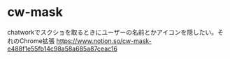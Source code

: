 # cw-mask
chatworkでスクショを取るときにユーザーの名前とかアイコンを隠したい。それのChrome拡張
https://www.notion.so/cw-mask-e488f1e55fb14c98a58a685a87ceac16
